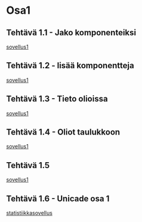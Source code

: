 # Osa1  

## Tehtävä 1.1 - Jako komponenteiksi    
<a href="/sovellus1">sovellus1</a>  
## Tehtävä 1.2 - lisää komponentteja    
<a href="/sovellus1">sovellus1</a>  
## Tehtävä 1.3 - Tieto olioissa  
<a href="/sovellus1">sovellus1</a>  
## Tehtävä 1.4 - Oliot taulukkoon  
<a href="/sovellus1">sovellus1</a>  
## Tehtävä 1.5  
<a href="/sovellus1">sovellus1</a>  
## Tehtävä 1.6 - Unicade osa 1  
<a href="/statistiikkasovellus">statistiikkasovellus</a>  


